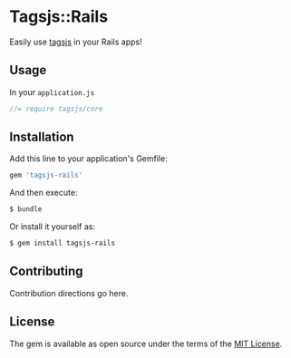 # Tagsjs::Rails
Easily use [tagsjs](https://github.com/gosukiwi/tagsjs-rails) in your Rails apps!

## Usage
In your `application.js`

```javascript
//= require tagsjs/core
```

## Installation
Add this line to your application's Gemfile:

```ruby
gem 'tagsjs-rails'
```

And then execute:
```bash
$ bundle
```

Or install it yourself as:
```bash
$ gem install tagsjs-rails
```

## Contributing
Contribution directions go here.

## License
The gem is available as open source under the terms of the [MIT License](https://opensource.org/licenses/MIT).
